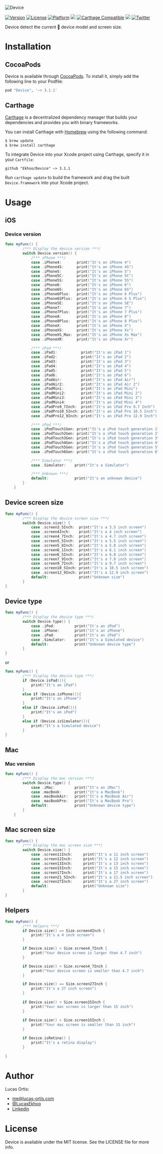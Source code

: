 ![Device](https://github.com/Ekhoo/Device/blob/master/Source/Asset/device.png)

[![Version](https://img.shields.io/cocoapods/v/Device.svg?style=flat)](http://cocoapods.org/pods/Device)
[![License](https://img.shields.io/cocoapods/l/Device.svg?style=flat)](http://cocoapods.org/pods/Device)
[![Platform](https://img.shields.io/cocoapods/p/Device.svg?style=flat)](http://cocoapods.org/pods/Device)
![](https://img.shields.io/badge/Supported-iOS8%20%7C%20OSX%2010.10-4BC51D.svg?style=flat-square)
[![Carthage Compatible](https://img.shields.io/badge/Carthage-compatible-4BC51D.svg?style=flat)](https://github.com/Carthage/Carthage)
![](https://img.shields.io/badge/Swift-4.0-orange.svg?style=flat)
[![Twitter](https://img.shields.io/badge/Twitter-@LucasEkhoo-blue.svg?style=flat)](http://twitter.com/LucasEkhoo)

Device detect the current  device model and screen size.

# Installation
## CocoaPods
Device is available through [CocoaPods](http://cocoapods.org). To install
it, simply add the following line to your Podfile:

```ruby
pod "Device", '~> 3.1.1'
```

## Carthage

[Carthage](https://github.com/Carthage/Carthage) is a decentralized dependency manager that builds your dependencies and provides you with binary frameworks.

You can install Carthage with [Homebrew](http://brew.sh/) using the following command:

```bash
$ brew update
$ brew install carthage
```

To integrate Device into your Xcode project using Carthage, specify it in your `Cartfile`:

```ogdl
github "Ekhoo/Device" ~> 3.1.1
```

Run `carthage update` to build the framework and drag the built `Device.framework` into your Xcode project.

# Usage
## iOS
### Device version
```swift
func myFunc() {
        /*** Display the device version ***/
        switch Device.version() {
            /*** iPhone ***/
            case .iPhone4:       print("It's an iPhone 4")
            case .iPhone4S:      print("It's an iPhone 4S")
            case .iPhone5:       print("It's an iPhone 5")
            case .iPhone5C:      print("It's an iPhone 5C")
            case .iPhone5S:      print("It's an iPhone 5S")
            case .iPhone6:       print("It's an iPhone 6")
            case .iPhone6S:      print("It's an iPhone 6S")
            case .iPhone6Plus:   print("It's an iPhone 6 Plus")
            case .iPhone6SPlus:  print("It's an iPhone 6 S Plus")
            case .iPhoneSE:      print("It's an iPhone SE")
            case .iPhone7:       print("It's an iPhone 7")
            case .iPhone7Plus:   print("It's an iPhone 7 Plus")
            case .iPhone8:       print("It's an iPhone 8")
            case .iPhone8Plus:   print("It's an iPhone 8 Plus")
            case .iPhoneX:       print("It's an iPhone X")
            case .iPhoneXS:      print("It's an iPhone Xs")
            case .iPhoneXS_Max:  print("It's an iPhone Xs Max")
            case .iPhoneXR:      print("It's an iPhone Xr")

            /*** iPad ***/
            case .iPad1:           print("It's an iPad 1")
            case .iPad2:           print("It's an iPad 2")
            case .iPad3:           print("It's an iPad 3")
            case .iPad4:           print("It's an iPad 4")
            case .iPad5:           print("It's an iPad 5")
            case .iPad6:           print("It's an iPad 6")
            case .iPadAir:         print("It's an iPad Air")
            case .iPadAir2:        print("It's an iPad Air 2")
            case .iPadMini:        print("It's an iPad Mini")
            case .iPadMini2:       print("It's an iPad Mini 2")
            case .iPadMini3:       print("It's an iPad Mini 3")
            case .iPadMini4:       print("It's an iPad Mini 4")
            case .iPadPro9_7Inch:  print("It's an iPad Pro 9.7 Inch")
            case .iPadPro10_5Inch: print("It's an iPad Pro 10.5 Inch")
            case .iPadPro12_9Inch: print("It's an iPad Pro 12.9 Inch")

            /*** iPod ***/
            case .iPodTouch1Gen: print("It's a iPod touch generation 1")
            case .iPodTouch2Gen: print("It's a iPod touch generation 2")
            case .iPodTouch3Gen: print("It's a iPod touch generation 3")
            case .iPodTouch4Gen: print("It's a iPod touch generation 4")
            case .iPodTouch5Gen: print("It's a iPod touch generation 5")
            case .iPodTouch6Gen: print("It's a iPod touch generation 6")

            /*** Simulator ***/
            case .Simulator:    print("It's a Simulator")

            /*** Unknown ***/
            default:            print("It's an unknown device")
        }
    }
```

## Device screen size
```swift
func myFunc() {
        /*** Display the device screen size ***/
        switch Device.size() {
            case .screen3_5Inch:  print("It's a 3.5 inch screen")
            case .screen4Inch:    print("It's a 4 inch screen")
            case .screen4_7Inch:  print("It's a 4.7 inch screen")
            case .screen5_5Inch:  print("It's a 5.5 inch screen")
            case .screen5_8Inch:  print("It's a 5.8 inch screen")
            case .screen6_1Inch:  print("It's a 6.1 inch screen")
            case .screen6_5Inch:  print("It's a 6.8 inch screen")
            case .screen7_9Inch:  print("It's a 7.9 inch screen")
            case .screen9_7Inch:  print("It's a 9.7 inch screen")
            case .screen10_5Inch: print("It's a 10.5 inch screen")
            case .screen12_9Inch: print("It's a 12.9 inch screen")
            default:              print("Unknown size")
        }
}
```

## Device type
```swift
func myFunc() {
        /*** Display the device type ***/
        switch Device.type() {
            case .iPod:         print("It's an iPod")
            case .iPhone:       print("It's an iPhone")
            case .iPad:         print("It's an iPad")
            case .Simulator:    print("It's a Simulated device")
            default:            print("Unknown device type")
        }
}

```

or 

```swift
func myFunc() {
        /*** Display the device type ***/
        if (Device.isPad()){
            print("It's an iPad")
        }
        else if (Device.isPhone()){
            print("It's an iPhone")
        }
        else if (Device.isPod()){
            print("It's an iPod")
        }
        else if (Device.isSimulator()){
            print("It's a Simulated device")
        }
}

```

## Mac
### Mac version
```swift
func myFunc() {
        /*** Display the mac version ***/
        switch Device.type() {
            case .iMac:         print("It's an iMac")
            case .macBook:      print("It's a MacBook")
            case .macBookAir:   print("It's a MacBook Air")
            case .macBookPro:   print("It's a MacBook Pro")
            default:            print("Unknown device type")
        }
    }
```

## Mac screen size
```swift
func myFunc() {
        /*** Display the mac screen size ***/
        switch Device.size() {
            case .screen11Inch:     print("It's a 11 inch screen")
            case .screen12Inch:     print("It's a 12 inch screen")
            case .screen13Inch:     print("It's a 13 inch screen")
            case .screen15Inch:     print("It's a 15 inch screen")
            case .screen17Inch:     print("It's a 17 inch screen")
            case .screen21_5Inch:   print("It's a 21.5 inch screen")
            case .screen27Inch:     print("It's a 27 inch screen")
            default:                print("Unknown size")
        }
}
```

## Helpers
```swift
func myFunc() {
        /*** Helpers ***/
        if Device.size() == Size.screen4Inch {
            print("It's a 4 inch screen")
        }

        if Device.size() > Size.screen4_7Inch {
            print("Your device screen is larger than 4.7 inch")
        }

        if Device.size() < Size.screen4_7Inch {
            print("Your device screen is smaller than 4.7 inch")
        }

        if Device.size() == Size.screen27Inch {
            print("It's a 27 inch screen")
        }
        
        if Device.size() > Size.screen15Inch {
            print("Your mac screen is larger than 15 inch")
        }
        
        if Device.size() < Size.screen15Inch {
            print("Your mac screen is smaller than 15 inch")
        }

        if Device.isRetina() {
            print("It's a retina display")
        }
        
}
```

# Author
Lucas Ortis:
- me@lucas-ortis.com
- [@LucasEkhoo](https://twitter.com/LucasEkhoo)
- [Linkedin](https://fr.linkedin.com/in/lucasortis)

# License

Device is available under the MIT license. See the LICENSE file for more info.
